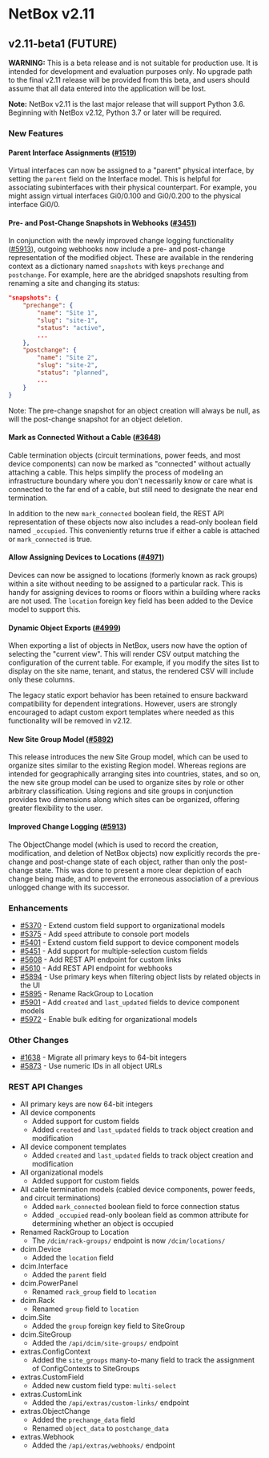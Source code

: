 # NetBox v2.11

## v2.11-beta1 (FUTURE)

**WARNING:** This is a beta release and is not suitable for production use. It is intended for development and evaluation purposes only. No upgrade path to the final v2.11 release will be provided from this beta, and users should assume that all data entered into the application will be lost.

**Note:** NetBox v2.11 is the last major release that will support Python 3.6. Beginning with NetBox v2.12, Python 3.7 or
later will be required.

### New Features

#### Parent Interface Assignments ([#1519](https://github.com/netbox-community/netbox/issues/1519))

Virtual interfaces can now be assigned to a "parent" physical interface, by setting the `parent` field on the Interface model. This is helpful for associating subinterfaces with their physical counterpart. For example, you might assign virtual interfaces Gi0/0.100 and Gi0/0.200 to the physical interface Gi0/0.

#### Pre- and Post-Change Snapshots in Webhooks ([#3451](https://github.com/netbox-community/netbox/issues/3451))

In conjunction with the newly improved change logging functionality ([#5913](https://github.com/netbox-community/netbox/issues/5913)), outgoing webhooks now include a pre- and post-change representation of the modified object. These are available in the rendering context as a dictionary named `snapshots` with keys `prechange` and `postchange`. For example, here are the abridged snapshots resulting from renaming a site and changing its status:

```json
"snapshots": {
    "prechange": {
        "name": "Site 1",
        "slug": "site-1",
        "status": "active",
        ...
    },
    "postchange": {
        "name": "Site 2",
        "slug": "site-2",
        "status": "planned",
        ...
    }
}
```

Note: The pre-change snapshot for an object creation will always be null, as will the post-change snapshot for an object deletion.

#### Mark as Connected Without a Cable ([#3648](https://github.com/netbox-community/netbox/issues/3648))

Cable termination objects (circuit terminations, power feeds, and most device components) can now be marked as "connected" without actually attaching a cable. This helps simplify the process of modeling an infrastructure boundary where you don't necessarily know or care what is connected to the far end of a cable, but still need to designate the near end termination.

In addition to the new `mark_connected` boolean field, the REST API representation of these objects now also includes a read-only boolean field named `_occupied`. This conveniently returns true if either a cable is attached or `mark_connected` is true.

#### Allow Assigning Devices to Locations ([#4971](https://github.com/netbox-community/netbox/issues/4971))

Devices can now be assigned to locations (formerly known as rack groups) within a site without needing to be assigned to a particular rack. This is handy for assigning devices to rooms or floors within a building where racks are not used. The `location` foreign key field has been added to the Device model to support this.

#### Dynamic Object Exports ([#4999](https://github.com/netbox-community/netbox/issues/4999))

When exporting a list of objects in NetBox, users now have the option of selecting the "current view". This will render CSV output matching the configuration of the current table. For example, if you modify the sites list to display on the site name, tenant, and status, the rendered CSV will include only these columns.

The legacy static export behavior has been retained to ensure backward compatibility for dependent integrations. However, users are strongly encouraged to adapt custom export templates where needed as this functionality will be removed in v2.12.

#### New Site Group Model ([#5892](https://github.com/netbox-community/netbox/issues/5892))

This release introduces the new Site Group model, which can be used to organize sites similar to the existing Region model. Whereas regions are intended for geographically arranging sites into countries, states, and so on, the new site group model can be used to organize sites by role or other arbitrary classification. Using regions and site groups in conjunction provides two dimensions along which sites can be organized, offering greater flexibility to the user.

#### Improved Change Logging ([#5913](https://github.com/netbox-community/netbox/issues/5913))

The ObjectChange model (which is used to record the creation, modification, and deletion of NetBox objects) now explicitly records the pre-change and post-change state of each object, rather than only the post-change state. This was done to present a more clear depiction of each change being made, and to prevent the erroneous association of a previous unlogged change with its successor.

### Enhancements

* [#5370](https://github.com/netbox-community/netbox/issues/5370) - Extend custom field support to organizational models
* [#5375](https://github.com/netbox-community/netbox/issues/5375) - Add `speed` attribute to console port models
* [#5401](https://github.com/netbox-community/netbox/issues/5401) - Extend custom field support to device component models
* [#5451](https://github.com/netbox-community/netbox/issues/5451) - Add support for multiple-selection custom fields
* [#5608](https://github.com/netbox-community/netbox/issues/5608) - Add REST API endpoint for custom links
* [#5610](https://github.com/netbox-community/netbox/issues/5610) - Add REST API endpoint for webhooks
* [#5894](https://github.com/netbox-community/netbox/issues/5894) - Use primary keys when filtering object lists by related objects in the UI
* [#5895](https://github.com/netbox-community/netbox/issues/5895) - Rename RackGroup to Location
* [#5901](https://github.com/netbox-community/netbox/issues/5901) - Add `created` and `last_updated` fields to device component models
* [#5972](https://github.com/netbox-community/netbox/issues/5972) - Enable bulk editing for organizational models

### Other Changes

* [#1638](https://github.com/netbox-community/netbox/issues/1638) - Migrate all primary keys to 64-bit integers
* [#5873](https://github.com/netbox-community/netbox/issues/5873) - Use numeric IDs in all object URLs

### REST API Changes

* All primary keys are now 64-bit integers
* All device components
  * Added support for custom fields
  * Added `created` and `last_updated` fields to track object creation and modification
* All device component templates
  * Added `created` and `last_updated` fields to track object creation and modification
* All organizational models
  * Added support for custom fields
* All cable termination models (cabled device components, power feeds, and circuit terminations)
  * Added `mark_connected` boolean field to force connection status
  * Added `_occupied` read-only boolean field as common attribute for determining whether an object is occupied
* Renamed RackGroup to Location
  * The `/dcim/rack-groups/` endpoint is now `/dcim/locations/`
* dcim.Device
  * Added the `location` field
* dcim.Interface
  * Added the `parent` field
* dcim.PowerPanel
  * Renamed `rack_group` field to `location`
* dcim.Rack
  * Renamed `group` field to `location`
* dcim.Site
  * Added the `group` foreign key field to SiteGroup
* dcim.SiteGroup
  * Added the `/api/dcim/site-groups/` endpoint
* extras.ConfigContext
  * Added the `site_groups` many-to-many field to track the assignment of ConfigContexts to SiteGroups
* extras.CustomField
  * Added new custom field type: `multi-select`
* extras.CustomLink
  * Added the `/api/extras/custom-links/` endpoint
* extras.ObjectChange
  * Added the `prechange_data` field
  * Renamed `object_data` to `postchange_data`
* extras.Webhook
  * Added the `/api/extras/webhooks/` endpoint
